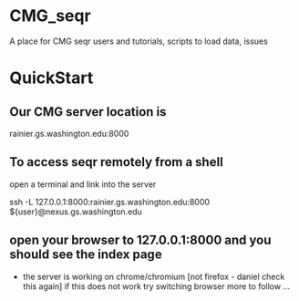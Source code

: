 # CMG_seqr
A place for CMG seqr users and tutorials, scripts to load data, issues

# QuickStart
## Our CMG server location is 
rainier.gs.washington.edu:8000

## To access seqr remotely from a shell 

open a terminal and link into the server

ssh -L 127.0.0.1:8000:rainier.gs.washington.edu:8000 ${user}@nexus.gs.washington.edu

## open your browser to 127.0.0.1:8000 and you should see the index page
* the server is working on chrome/chromium [not firefox - daniel check this again] if this does not work try switching browser
more to follow ...
